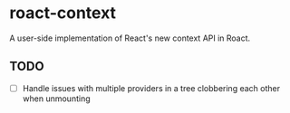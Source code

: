 # roact-context
A user-side implementation of React's new context API in Roact.

## TODO
- [ ] Handle issues with multiple providers in a tree clobbering each other when unmounting
